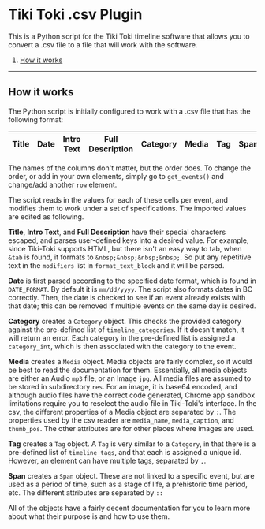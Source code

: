 # Tiki Toki .csv Plugin
This is a Python script for the Tiki Toki timeline software that allows you to convert a .csv file to a file that will work with the software.

1) [How it works](#how-it-works)

----------
## How it works
The Python script is initially configured to work with a .csv file that has the following format:

Title | Date | Intro Text | Full Description | Category | Media | Tag | Span
----  | ---- | ----       | ----             | ----     | ----  | --- | ----

The names of the columns don't matter, but the order does. To change the order, or add in your own elements, simply go to `get_events()` and change/add another `row` element.

The script reads in the values for each of these cells per event, and modifies them to work under a set of specifications. The imported values are edited as following.

**Title**, **Intro Text**, and **Full Description** have their special characters escaped, and parses user-defined keys into a desired value. For example, since Tiki-Toki supports HTML, but there isn't an easy way to tab, when `&tab` is found, it formats to `&nbsp;&nbsp;&nbsp;&nbsp;`. So put any repetitive text in the `modifiers` list in `format_text_block` and it will be parsed.

**Date** is first parsed according to the specified date format, which is found in `DATE_FORMAT`. By default it is `mm/dd/yyyy`.  The script also formats dates in BC correctly. Then, the date is checked to see if an event already exists with that date; this can be removed if multiple events on the same day is desired.

**Category** creates a `Category` object. This checks the provided category against the pre-defined list of `timeline_categories`. If it doesn't match, it will return an error. Each category in the pre-defined list is assigned a `category_int`, which is then associated with the category to the event.

**Media** creates a `Media` object. Media objects are fairly complex, so it would be best to read the documentation for them. Essentially, all media objects are either an Audio `mp3` file, or an Image `jpg`. All media files are assumed to be stored in subdirectory `res`. For an image, it is base64 encoded, and although audio files have the correct code generated, Chrome app sandbox limitations require you to reselect the audio file in Tiki-Toki's interface. In the csv, the different properties of a Media object are separated by `:`. The properties used by the csv reader are `media_name`, `media_caption`, and `thumb_pos`. The other attributes are for other places where images are used.

**Tag** creates a `Tag` object. A `Tag` is very similar to a `Category`, in that there is a pre-defined list of `timeline_tags`, and that each is assigned a unique id. However, an element can have multiple tags, separated by `,`.

**Span** creates a `Span` object. These are not linked to a specific event, but are used as a period of time, such as a stage of life, a prehistoric time period, etc. The different attributes are separated by `:: `

All of the objects have a fairly decent documentation for you to learn more about what their purpose is and how to use them.